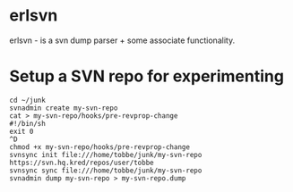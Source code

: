 # erlsvn

erlsvn - is a svn dump parser + some associate functionality.

# Setup a SVN repo for experimenting

    cd ~/junk
    svnadmin create my-svn-repo
    cat > my-svn-repo/hooks/pre-revprop-change
    #!/bin/sh
    exit 0
    ^D
    chmod +x my-svn-repo/hooks/pre-revprop-change
    svnsync init file:///home/tobbe/junk/my-svn-repo https://svn.hq.kred/repos/user/tobbe
    svnsync sync file:///home/tobbe/junk/my-svn-repo
    svnadmin dump my-svn-repo > my-svn-repo.dump


